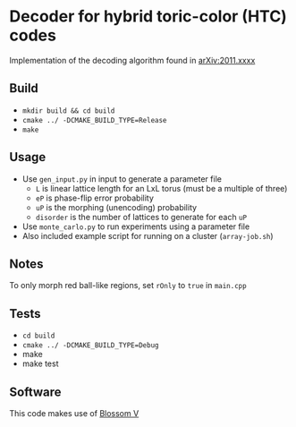 # Decoder for hybrid toric-color (HTC) codes

Implementation of the decoding algorithm found in [arXiv:2011.xxxx](https://arxiv.org)

## Build

- `mkdir build && cd build`
- `cmake ../ -DCMAKE_BUILD_TYPE=Release`
- `make`

## Usage

- Use `gen_input.py` in input to generate a parameter file
  - `L` is linear lattice length for an LxL torus (must be a multiple of three)
  - `eP` is phase-flip error probability
  - `uP` is the morphing (unencoding) probability
  - `disorder` is the number of lattices to generate for each `uP`
- Use `monte_carlo.py` to run experiments using a parameter file
- Also included example script for running on a cluster (`array-job.sh`)

## Notes

To only morph red ball-like regions, set `rOnly` to `true` in `main.cpp`

## Tests

- `cd build`
- `cmake ../ -DCMAKE_BUILD_TYPE=Debug`
- make
- make test

## Software

This code makes use of [Blossom V](http://pub.ist.ac.at/~vnk/software.html)
